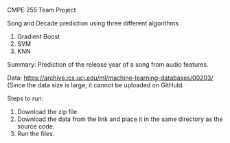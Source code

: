 CMPE 255 Team Project

Song and Decade prediction using three different algorithms
1. Gradient Boost
2. SVM
3. KNN

Summary: Prediction of the release year of a song from audio features.

Data: https://archive.ics.uci.edu/ml/machine-learning-databases/00203/
(Since the data size is large, it cannot be uploaded on GitHub)

Steps to run:
1. Download the zip file.
2. Download the data from the link and place it in the same directory as the source code.
3. Run the files.

